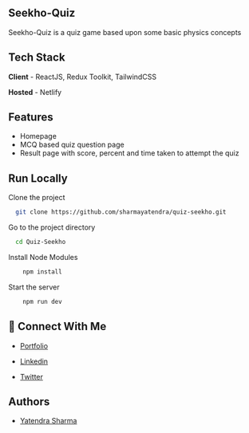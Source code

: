 ## Seekho-Quiz

Seekho-Quiz is a quiz game based upon some basic physics concepts

## Tech Stack

**Client** - ReactJS, Redux Toolkit, TailwindCSS

**Hosted** - Netlify

## Features

- Homepage
- MCQ based quiz question page
- Result page with score, percent and time taken to attempt the quiz

## Run Locally

Clone the project

```bash
  git clone https://github.com/sharmayatendra/quiz-seekho.git
```

Go to the project directory

```bash
  cd Quiz-Seekho
```

Install Node Modules

```bash
    npm install
```

Start the server

```bash
    npm run dev
```

## 🔗 Connect With Me

- [Portfolio](https://yatendrasharma.netlify.app/)

- [Linkedin](https://www.linkedin.com/in/yatendra-sharma-5177091aa/)

- [Twitter](https://twitter.com/yaten_sharma)

## Authors

- [Yatendra Sharma](https://github.com/sharmayatendra)
